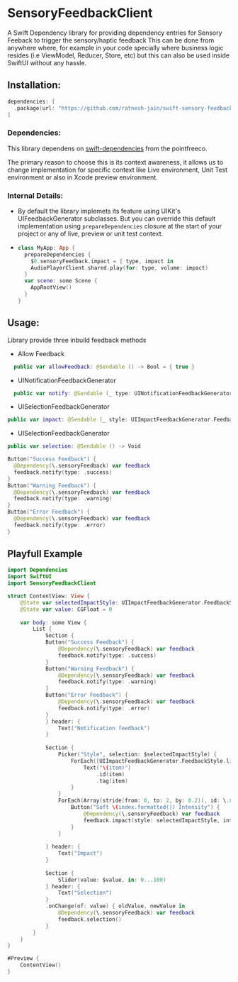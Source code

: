 # SensoryFeedbackClient
A Swift Dependency library for providing dependency entries for Sensory Feeback to trigger the sensory/haptic feedback
This can be done from anywhere where, for example in your code specially where business logic resides (i.e ViewModel, Reducer, Store, etc) but this can also be used inside SwiftUI without any hassle.

## Installation:
```swift
dependencies: [
  .package(url: "https://github.com/ratnesh-jain/swift-sensory-feedback", upToNextMajor("0.0.1")
]
```

### Dependencies:
This library dependens on [swift-dependencies](https://github.com/pointfreeco/swift-dependencies) from the pointfreeco.

The primary reason to choose this is its context awareness, it allows us to change implementation for specific context like Live environment, Unit Test environment or also in Xcode preview environment.

### Internal Details:
- By default the library implemets its feature using UIKit's UIFeedbackGenerator subclasses. But you can override this default implementation using `prepareDependencies` closure at the start of your project or any of live, preview or unit test context.

- ```swift
  class MyApp: App {
    prepareDependencies {
      $0.sensoryFeedback.impact = { type, impact in
      AudioPlayerClient.shared.play(for: type, volume: impact)
    }
    var scene: some Scene {
      AppRootView()
    }
  }
  ```

## Usage:
Library provide three inbuild feedback methods
- Allow Feedback
```swift
  public var allowFeedback: @Sendable () -> Bool = { true }
```
- UINotificationFeedbackGenerator
```swift
  public var notify: @Sendable (_ type: UINotificationFeedbackGenerator.FeedbackType) -> Void
```
- UISelectionFeedbackGenerator
```swift
public var impact: @Sendable (_ style: UIImpactFeedbackGenerator.FeedbackStyle, _ intesity: CGFloat) -> Void
```
- UISelectionFeedbackGenerator
```swift
public var selection: @Sendable () -> Void
```

```swift
Button("Success Feedback") {
  @Dependency(\.sensoryFeedback) var feedback
  feedback.notify(type: .success)
}
Button("Warning Feedback") {
  @Dependency(\.sensoryFeedback) var feedback
  feedback.notify(type: .warning)
}
Button("Error Feedback") {
  @Dependency(\.sensoryFeedback) var feedback
  feedback.notify(type: .error)
}
```

## Playfull Example
```swift
import Dependencies
import SwiftUI
import SensoryFeedbackClient

struct ContentView: View {
    @State var selectedImpactStyle: UIImpactFeedbackGenerator.FeedbackStyle = .light
    @State var value: CGFloat = 0
    
    var body: some View {
        List {
            Section {
            Button("Success Feedback") {
                @Dependency(\.sensoryFeedback) var feedback
                feedback.notify(type: .success)
            }
            Button("Warning Feedback") {
                @Dependency(\.sensoryFeedback) var feedback
                feedback.notify(type: .warning)
            }
            Button("Error Feedback") {
                @Dependency(\.sensoryFeedback) var feedback
                feedback.notify(type: .error)
            }
            } header: {
                Text("Notification feedback")
            }
            
            Section {
                Picker("Style", selection: $selectedImpactStyle) {
                    ForEach([UIImpactFeedbackGenerator.FeedbackStyle.light, .medium, .heavy, .soft, .rigid], id: \.self) { item in
                        Text("\(item)")
                            .id(item)
                            .tag(item)
                    }
                }
                ForEach(Array(stride(from: 0, to: 2, by: 0.2)), id: \.self) { index in
                    Button("Soft \(index.formatted()) Intensity") {
                        @Dependency(\.sensoryFeedback) var feedback
                        feedback.impact(style: selectedImpactStyle, intesity: CGFloat(index))
                    }
                }
                
            } header: {
                Text("Impact")
            }
            
            Section {
                Slider(value: $value, in: 0...100)
            } header: {
                Text("Selection")
            }
            .onChange(of: value) { oldValue, newValue in
                @Dependency(\.sensoryFeedback) var feedback
                feedback.selection()
            }
        }
    }
}

#Preview {
    ContentView()
}

```
